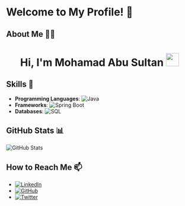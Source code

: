 # Welcome to My Profile! 👋

## About Me 🧑‍💻

<h1 align="center"><b>Hi, I'm Mohamad Abu Sultan</b> <img src="https://media.giphy.com/media/hvRJCLFzcasrR4ia7z/giphy.gif" width="35"></h1>

## Skills 🚀

- **Programming Languages**: ![Java](https://img.shields.io/badge/Java-007396?style=for-the-badge&logo=java&logoColor=white) 
- **Frameworks**: ![Spring Boot](https://img.shields.io/badge/Spring%20Boot-6DB33F?style=for-the-badge&logo=spring-boot&logoColor=white)
- **Databases**: ![SQL](https://img.shields.io/badge/SQL-003B57?style=for-the-badge&logo=sql&logoColor=white)

## GitHub Stats 📊

![GitHub Stats](https://github-readme-stats.vercel.app/api?username=MohamadAbuSultan&show_icons=true&theme=radical)

## How to Reach Me 📫

- [![LinkedIn](https://img.shields.io/badge/LinkedIn-0077B5?style=for-the-badge&logo=linkedin&logoColor=white)](https://www.linkedin.com/in/mohamad-abu-sultan/)
- [![GitHub](https://img.shields.io/badge/GitHub-100000?style=for-the-badge&logo=github&logoColor=white)](https://github.com/MohamadAbuSultan)
- [![Twitter](https://img.shields.io/badge/Twitter-1DA1F2?style=for-the-badge&logo=twitter&logoColor=white)](https://x.com/MohamadKASultan)
